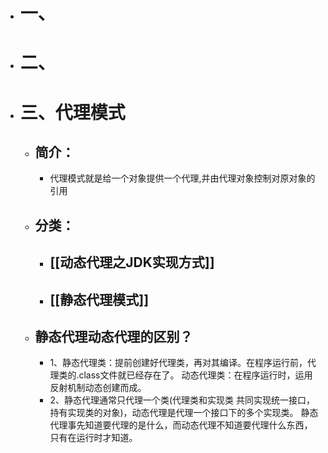 - # 一、
- # 二、
- # 三、代理模式
	- ## 简介：
		- 代理模式就是给一个对象提供一个代理,并由代理对象控制对原对象的引用
	- ## 分类：
		- ## [[动态代理之JDK实现方式]]
		- ## [[静态代理模式]]
	- ## 静态代理动态代理的区别？
		- 1、静态代理类：提前创建好代理类，再对其编译。在程序运行前，代理类的.class文件就已经存在了。
		  动态代理类：在程序运行时，运用反射机制动态创建而成。
		- 2、静态代理通常只代理一个类(代理类和实现类 共同实现统一接口，持有实现类的对象)，动态代理是代理一个接口下的多个实现类。
		   静态代理事先知道要代理的是什么，而动态代理不知道要代理什么东西，只有在运行时才知道。